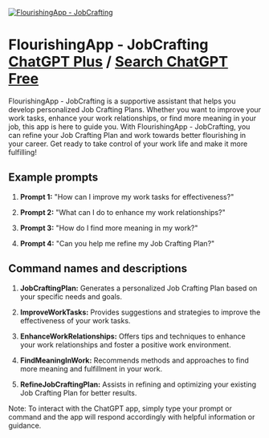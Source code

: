 
[![FlourishingApp - JobCrafting](https://files.oaiusercontent.com/file-zZUNEMGi9n6MjLU7Fa0foxzj?se=2123-10-17T13%3A00%3A48Z&sp=r&sv=2021-08-06&sr=b&rscc=max-age%3D31536000%2C%20immutable&rscd=attachment%3B%20filename%3D556bb7f3-ad94-492c-9ab9-3ff30493db98.png&sig=j5ZC7Oo8Wb/QfkK9CgBtN611Efn6nZM%2BBsb6HF/FMr0%3D)](https://chat.openai.com/g/g-bJOcTndWX-flourishingapp-jobcrafting)

# FlourishingApp - JobCrafting [ChatGPT Plus](https://chat.openai.com/g/g-bJOcTndWX-flourishingapp-jobcrafting) / [Search ChatGPT Free](https://gptcall.net/index.html#/?search=FlourishingApp%20-%20JobCrafting)

FlourishingApp - JobCrafting is a supportive assistant that helps you develop personalized Job Crafting Plans. Whether you want to improve your work tasks, enhance your work relationships, or find more meaning in your job, this app is here to guide you. With FlourishingApp - JobCrafting, you can refine your Job Crafting Plan and work towards better flourishing in your career. Get ready to take control of your work life and make it more fulfilling!

## Example prompts

1. **Prompt 1:** "How can I improve my work tasks for effectiveness?"

2. **Prompt 2:** "What can I do to enhance my work relationships?"

3. **Prompt 3:** "How do I find more meaning in my work?"

4. **Prompt 4:** "Can you help me refine my Job Crafting Plan?"

## Command names and descriptions

1. **JobCraftingPlan:** Generates a personalized Job Crafting Plan based on your specific needs and goals.

2. **ImproveWorkTasks:** Provides suggestions and strategies to improve the effectiveness of your work tasks.

3. **EnhanceWorkRelationships:** Offers tips and techniques to enhance your work relationships and foster a positive work environment.

4. **FindMeaningInWork:** Recommends methods and approaches to find more meaning and fulfillment in your work.

5. **RefineJobCraftingPlan:** Assists in refining and optimizing your existing Job Crafting Plan for better results.

Note: To interact with the ChatGPT app, simply type your prompt or command and the app will respond accordingly with helpful information or guidance.


